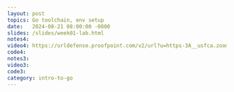 ```yaml
---
layout: post
topics: Go toolchain, env setup
date:   2024-08-21 08:00:00 -0800
slides: /slides/week01-lab.html
notes4: 
video4: https://urldefense.proofpoint.com/v2/url?u=https-3A__usfca.zoom.us_rec_share_RpNO-2DB8gPaxf49ZEs8pV7C-2DgC4RGPA16Q8Dwzlh75eesqR9b1usT-2DviNXZ6073Hw.CWym9qjGmTiJHEKf&d=DwMFAw&c=qgVugHHq3rzouXkEXdxBNQ&r=pWdb0PpdrgbA8UziBLv0cLIW3gZNVZarim7OULHTsTQ&m=DY-WW3dokoFrhXKEGAxGgvPyIMJ8d7wDNxG1Bn8Vn25edXbpiTcVzLiKo5WPLTRH&s=cYn3E-5y9SdEJxVeAafsWJIbrjX_i5gJxxJmH0GOfpg&e=
code4: 
notes3:
video3: 
code3: 
category: intro-to-go
---
```

